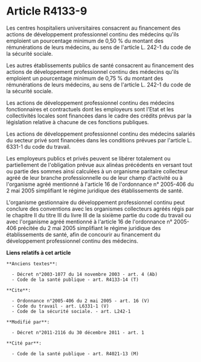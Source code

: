 # Article R4133-9

Les centres hospitaliers universitaires consacrent au financement des actions de développement professionnel continu des
médecins qu'ils emploient un pourcentage minimum de 0,50 % du montant des rémunérations de leurs médecins, au sens de
l'article L. 242-1 du code de la sécurité sociale. 

Les autres établissements publics de santé consacrent au financement des actions de développement professionnel continu des
médecins qu'ils emploient un pourcentage minimum de 0,75 % du montant des rémunérations de leurs médecins, au sens de
l'article L. 242-1 du code de la sécurité sociale. 

Les actions de développement professionnel continu des médecins fonctionnaires et contractuels dont les employeurs sont
l'Etat et les collectivités locales sont financées dans le cadre des crédits prévus par la législation relative à chacune de
ces fonctions publiques. 

Les actions de développement professionnel continu des médecins salariés du secteur privé sont financées dans les conditions
prévues par l'article L. 6331-1 du code du travail. 

Les employeurs publics et privés peuvent se libérer totalement ou partiellement de l'obligation prévue aux alinéas précédents
en versant tout ou partie des sommes ainsi calculées à un organisme paritaire collecteur agréé de leur branche
professionnelle ou de leur champ d'activité ou à l'organisme agréé mentionné à l'article 16 de l'ordonnance n° 2005-406 du 2
mai 2005 simplifiant le régime juridique des établissements de santé. 

L'organisme gestionnaire du développement professionnel continu peut conclure des conventions avec les organismes collecteurs
agréés régis par le chapitre II du titre III du livre III de la sixième partie du code du travail ou avec l'organisme agréé
mentionné à l'article 16 de l'ordonnance n° 2005-406 précitée du 2 mai 2005 simplifiant le régime juridique des
établissements de santé, afin de concourir au financement du développement professionnel continu des médecins.

**Liens relatifs à cet article**

	**Anciens textes**:

	  - Décret n°2003-1077 du 14 novembre 2003 - art. 4 (Ab)
	  - Code de la santé publique - art. R4133-14 (T)

	**Cite**:

	  - Ordonnance n°2005-406 du 2 mai 2005 - art. 16 (V)
	  - Code du travail - art. L6331-1 (V)
	  - Code de la sécurité sociale. - art. L242-1

	**Modifié par**:

	  - Décret n°2011-2116 du 30 décembre 2011 - art. 1

	**Cité par**:

	  - Code de la santé publique - art. R4021-13 (M)
